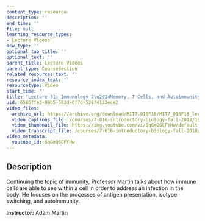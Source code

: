 ```yaml
---
content_type: resource
description: ''
end_time: ''
file: null
learning_resource_types:
- Lecture Videos
ocw_type: ''
optional_tab_title: ''
optional_text: ''
parent_title: Lecture Videos
parent_type: CourseSection
related_resources_text: ''
resource_index_text: ''
resourcetype: Video
start_time: ''
title: "Lecture 31: Immunology 2\u2014Memory, T Cells, and Autoimmunity"
uid: 6586ffe3-98b5-583d-6f7d-538f4122ece2
video_files:
  archive_url: https://archive.org/download/MIT7.016F18/MIT7_016F18_lec31_300k.mp4
  video_captions_file: /courses/7-016-introductory-biology-fall-2018/193785f74dcc5d33a0ba25b871fe5a3f_SqGmQ6CFYHw.vtt
  video_thumbnail_file: https://img.youtube.com/vi/SqGmQ6CFYHw/default.jpg
  video_transcript_file: /courses/7-016-introductory-biology-fall-2018/387b7c4f6cfbf4bbf21c2a20b99c7f7b_SqGmQ6CFYHw.pdf
video_metadata:
  youtube_id: SqGmQ6CFYHw
---
```


Description
-----------

Continuing the topic of immunity, Professor Martin talks about how immune cells are able to see within a cell in order to address an infection in the body. He focuses on the processes of antigen presentation, isotype switching, and autoimmunity.

**Instructor:** Adam Martin